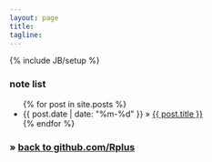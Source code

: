 ```yaml
---
layout: page
title:
tagline:
---
```

{% include JB/setup %}

### note list

<ul class="posts">
  {% for post in site.posts %}
    <li><time class="date" datetime="{{ post.date }}">{{ post.date | date: "%m-%d" }}</time> &raquo; <a href="{{ BASE_PATH }}{{ post.url }}" title="{{ post.title }} @ {{ post.date | date: '%Y-%m-%d' }}">{{ post.title }}</a></li>
  {% endfor %}
</ul>

### &raquo; [back to github.com/Rplus](https://github.com/Rplus)
